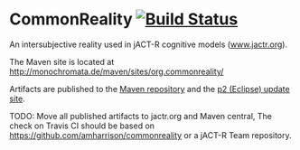 # CommonReality [![Build Status](https://secure.travis-ci.org/monochromata/commonreality.png)](http://travis-ci.org/monochromata/commonreality)

An intersubjective reality used in jACT-R cognitive models (www.jactr.org).

The Maven site is located at http://monochromata.de/maven/sites/org.commonreality/

Artifacts are published to the [Maven repository]( http://monochromata.de/maven/releases/org.commonreality/) and
the [p2 (Eclipse) update site](http://monochromata.de/eclipse/sites/org.commonreality/).

TODO: Move all published artifacts to jactr.org and Maven central, The check on Travis CI should be based on https://github.com/amharrison/commonreality or a jACT-R Team repository.
